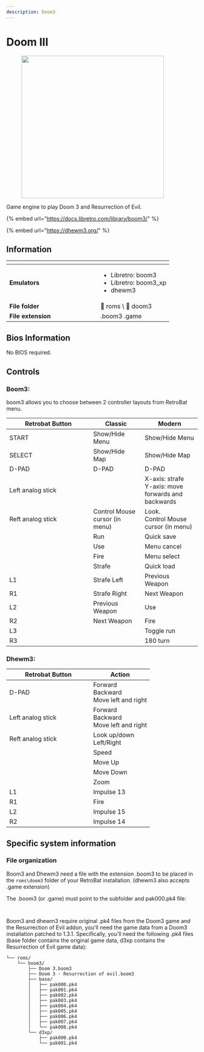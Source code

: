```yaml
---
description: Doom3
---
```


# Doom III

<div align="left"><figure><picture><source srcset="https://raw.githubusercontent.com/fabricecaruso/es-theme-carbon/f55c99c10d6ab0fc36ebe3d33576050178c66501/art/logos/boom3-w.svg" media="(prefers-color-scheme: dark)"><img src="https://raw.githubusercontent.com/fabricecaruso/es-theme-carbon/f55c99c10d6ab0fc36ebe3d33576050178c66501/art/logos/boom3.svg" alt="" width="375"></picture><figcaption></figcaption></figure></div>

Game engine to play Doom 3 and Resurrection of Evil.

{% embed url="https://docs.libretro.com/library/boom3/" %}

{% embed url="https://dhewm3.org/" %}

## Information

<table data-header-hidden><thead><tr><th width="224"></th><th></th></tr></thead><tbody><tr><td><strong>Emulators</strong></td><td><ul><li>Libretro: boom3</li><li>Libretro: boom3_xp</li><li>dhewm3</li></ul></td></tr><tr><td><strong>File folder</strong></td><td><span data-gb-custom-inline data-tag="emoji" data-code="1f4c2">📂</span> roms \ <span data-gb-custom-inline data-tag="emoji" data-code="1f4c2">📂</span> doom3</td></tr><tr><td><strong>File extension</strong></td><td>.boom3 .game</td></tr></tbody></table>

## Bios Information

No BIOS required.

## Controls

### Boom3:

boom3 allows you to choose between 2 controller layouts from RetroBat menu.

<table><thead><tr><th width="205">Retrobat Button</th><th>Classic</th><th>Modern</th></tr></thead><tbody><tr><td>START</td><td>Show/Hide Menu</td><td>Show/Hide Menu</td></tr><tr><td>SELECT</td><td>Show/Hide Map</td><td>Show/Hide Map</td></tr><tr><td>D-PAD</td><td>D-PAD</td><td>D-PAD</td></tr><tr><td>Left analog stick</td><td></td><td>X-axis: strafe<br>Y-axis: move forwards and backwards</td></tr><tr><td>Reft analog stick</td><td>Control Mouse cursor (in menu)</td><td>Look.<br>Control Mouse cursor (in menu)</td></tr><tr><td><img src="../../../.gitbook/assets/image (48).png" alt=""></td><td>Run</td><td>Quick save</td></tr><tr><td><img src="../../../.gitbook/assets/image (30).png" alt=""></td><td>Use</td><td>Menu cancel</td></tr><tr><td><img src="../../../.gitbook/assets/image (16).png" alt=""></td><td>Fire</td><td>Menu select</td></tr><tr><td><img src="../../../.gitbook/assets/image (50).png" alt=""></td><td>Strafe</td><td>Quick load</td></tr><tr><td>L1</td><td>Strafe Left</td><td>Previous Weapon</td></tr><tr><td>R1</td><td>Strafe Right</td><td>Next Weapon</td></tr><tr><td>L2</td><td>Previous Weapon</td><td>Use</td></tr><tr><td>R2</td><td>Next Weapon</td><td>Fire</td></tr><tr><td>L3</td><td></td><td>Toggle run</td></tr><tr><td>R3</td><td></td><td>180 turn</td></tr></tbody></table>

### Dhewm3:

<table><thead><tr><th width="205">Retrobat Button</th><th>Action</th></tr></thead><tbody><tr><td>D-PAD</td><td>Forward<br>Backward<br>Move left and right</td></tr><tr><td>Left analog stick</td><td>Forward<br>Backward<br>Move left and right</td></tr><tr><td>Reft analog stick</td><td>Look up/down<br>Left/Right</td></tr><tr><td><img src="../../../.gitbook/assets/image (48).png" alt=""></td><td>Speed</td></tr><tr><td><img src="../../../.gitbook/assets/image (30).png" alt=""></td><td>Move Up</td></tr><tr><td><img src="../../../.gitbook/assets/image (16).png" alt=""></td><td>Move Down</td></tr><tr><td><img src="../../../.gitbook/assets/image (50).png" alt=""></td><td>Zoom</td></tr><tr><td>L1</td><td>Impulse 13</td></tr><tr><td>R1</td><td>Fire</td></tr><tr><td>L2</td><td>Impulse 15</td></tr><tr><td>R2</td><td>Impulse 14</td></tr></tbody></table>

## Specific system information

### File organization

Boom3 and Dhewm3 need a file with the extension .boom3 to be placed in the `roms\doom3` folder of your RetroBat installation. (dhewm3 also accepts .game extension)

The .boom3 (or .game) must point to the subfolder and pak000.pk4 file:

<div align="left"><figure><img src="../../../.gitbook/assets/image (4).png" alt=""><figcaption></figcaption></figure></div>

<div align="left"><figure><img src="../../../.gitbook/assets/image (3).png" alt=""><figcaption></figcaption></figure></div>

Boom3 and dhewm3 require original .pk4 files from the Doom3 game and the Resurrection of Evil addon, you'll need the game data from a Doom3 installation patched to 1.3.1. Specifically, you'll need the following .pk4 files (base folder contains the original game data, d3xp contains the Resurrection of Evil game data):

```
└── roms/
    └── boom3/
        ├── Doom 3.boom3
        ├── Doom 3 - Resurrection of evil.boom3
        ├── base/
        │   ├── pak000.pk4
        │   ├── pak001.pk4
        │   ├── pak002.pk4
        │   ├── pak003.pk4
        │   ├── pak004.pk4
        │   ├── pak005.pk4
        │   ├── pak006.pk4
        │   ├── pak007.pk4
        │   └── pak008.pk4
        └── d3xp/
            ├── pak000.pk4 
            └── pak001.pk4
```
